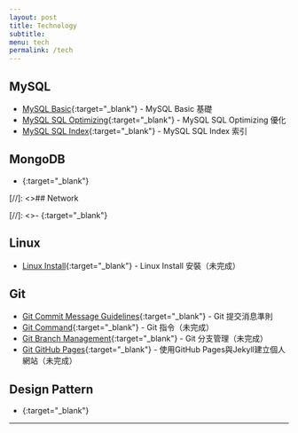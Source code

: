 ```yaml
---
layout: post
title: Technology
subtitle:
menu: tech
permalink: /tech
---
```


## MySQL

- [MySQL Basic](http://www.hauchenglee.com/tech/2019/12/26/mysql-basic.html){:target="_blank"} - MySQL Basic 基礎
- [MySQL SQL Optimizing](http://www.hauchenglee.com/tech/2019/12/27/mysql-sql-optimization.html){:target="_blank"} - MySQL SQL Optimizing 優化
- [MySQL SQL Index](){:target="_blank"} - MySQL SQL Index 索引

## MongoDB

- [](){:target="_blank"}

[//]: <>## Network

[//]: <>- [](){:target="_blank"}

## Linux

- [Linux Install](){:target="_blank"} - Linux Install 安裝（未完成）

## Git

- [Git Commit Message Guidelines](http://www.hauchenglee.com/tech/2019/12/25/git-commit-msg-guidelines.html){:target="_blank"} - Git 提交消息準則
- [Git Command](){:target="_blank"} - Git 指令（未完成）
- [Git Branch Management](){:target="_blank"} - Git 分支管理（未完成）
- [Git GitHub Pages](){:target="_blank"} - 使用GitHub Pages與Jekyll建立個人網站（未完成）

## Design Pattern

- [](){:target="_blank"}

---
